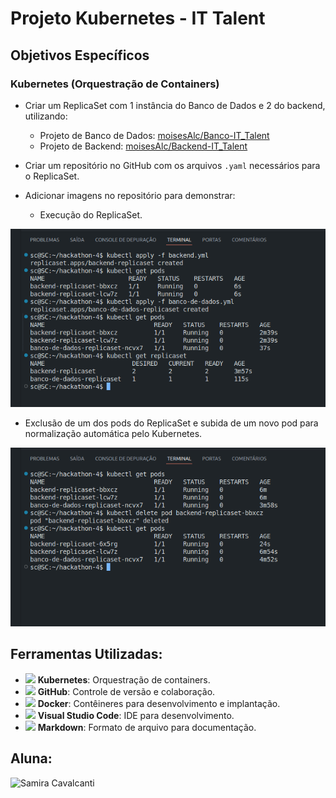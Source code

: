 # Projeto Kubernetes - IT Talent

## Objetivos Específicos

### Kubernetes (Orquestração de Containers)

- Criar um ReplicaSet com 1 instância do Banco de Dados e 2 do backend, utilizando:
  - Projeto de Banco de Dados: [moisesAlc/Banco-IT_Talent](https://github.com/moisesAlc/Banco-IT_Talent)
  - Projeto de Backend: [moisesAlc/Backend-IT_Talent](https://github.com/moisesAlc/Backend-IT_Talent)
  
- Criar um repositório no GitHub com os arquivos `.yaml` necessários para o ReplicaSet.
  
- Adicionar imagens no repositório para demonstrar:

  - Execução do ReplicaSet.
   
![alt text](banco-backend-replicaset.png)

  - Exclusão de um dos pods do ReplicaSet e subida de um novo pod para normalização automática pelo Kubernetes.

  ![alt text](delete-e-subida-automatica.png)
  

## Ferramentas Utilizadas:

- <img src="https://img.icons8.com/color/48/000000/kubernetes.png"/> **Kubernetes**: Orquestração de containers.
- <img src="https://img.icons8.com/fluent/48/000000/github.png"/> **GitHub**: Controle de versão e colaboração.
- <img src="https://img.icons8.com/color/48/000000/docker.png"/> **Docker**: Contêineres para desenvolvimento e implantação.
- <img src="https://img.icons8.com/fluent/48/000000/visual-studio-code-2019.png"/> **Visual Studio Code**: IDE para desenvolvimento.
- <img src="https://img.icons8.com/color/48/000000/markdown.png"/> **Markdown**: Formato de arquivo para documentação.





## Aluna:

![Samira Cavalcanti](https://img.shields.io/badge/-Samira%20Cavalcanti-blueviolet?style=for-the-badge)
